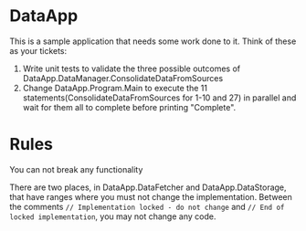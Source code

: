 # DataApp 

This is a sample application that needs some work done to it.  Think of these as your tickets:

1. Write unit tests to validate the three possible outcomes of DataApp.DataManager.ConsolidateDataFromSources
2. Change DataApp.Program.Main to execute the 11 statements(ConsolidateDataFromSources for 1-10 and 27) in parallel and wait for them all to complete before printing "Complete".


# Rules

You can not break any functionality

There are two places, in DataApp.DataFetcher and DataApp.DataStorage, that have ranges where you must not change the implementation. Between the comments `// Implementation locked - do not change` and `// End of locked implementation`, you may not change any code.